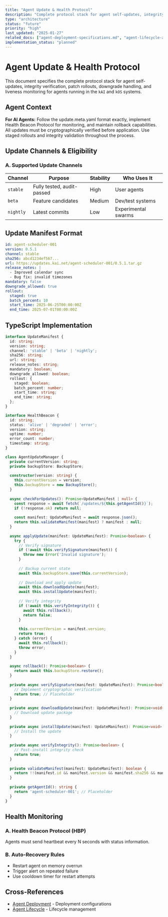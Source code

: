 ```yaml
---
title: "Agent Update & Health Protocol"
description: "Complete protocol stack for agent self-updates, integrity verification, patch rollouts, and liveness monitoring"
type: "architecture"
status: "future"
priority: "high"
last_updated: "2025-01-27"
related_docs: ["agent-deployment-specifications.md", "agent-lifecycle-and-execution.md"]
implementation_status: "planned"
---
```


# Agent Update & Health Protocol

This document specifies the complete protocol stack for agent self-updates, integrity verification, patch rollouts, downgrade handling, and liveness monitoring for agents running in the `kAI` and `kOS` systems.

## Agent Context
**For AI Agents:** Follow the update.meta.yaml format exactly, implement Health Beacon Protocol for monitoring, and maintain rollback capabilities. All updates must be cryptographically verified before application. Use staged rollouts and integrity validation throughout the process.

## Update Channels & Eligibility

### A. Supported Update Channels

| Channel     | Purpose                         | Stability   | Who Uses It       |
|-------------|----------------------------------|-------------|-------------------|
| `stable`    | Fully tested, audit-passed      | High        | User agents       |
| `beta`      | Feature candidates               | Medium      | Dev/test systems  |
| `nightly`   | Latest commits                   | Low         | Experimental swarms |

## Update Manifest Format

```yaml
id: agent-scheduler-001
version: 0.5.1
channel: stable
sha256: abcd1234ef567...
url: https://updates.kai.net/agent-scheduler-001/0.5.1.tar.gz
release_notes: |
  - Improved calendar sync
  - Bug fix: invalid timezones
mandatory: false
downgrade_allowed: true
rollout:
  staged: true
  batch_percent: 10
  start_time: 2025-06-25T00:00:00Z
  end_time: 2025-07-01T00:00:00Z
```

## TypeScript Implementation

```typescript
interface UpdateManifest {
  id: string;
  version: string;
  channel: 'stable' | 'beta' | 'nightly';
  sha256: string;
  url: string;
  release_notes: string;
  mandatory: boolean;
  downgrade_allowed: boolean;
  rollout: {
    staged: boolean;
    batch_percent: number;
    start_time: string;
    end_time: string;
  };
}

interface HealthBeacon {
  id: string;
  status: 'alive' | 'degraded' | 'error';
  version: string;
  uptime: number;
  error_count: number;
  timestamp: string;
}

class AgentUpdateManager {
  private currentVersion: string;
  private backupStore: BackupStore;
  
  constructor(version: string) {
    this.currentVersion = version;
    this.backupStore = new BackupStore();
  }
  
  async checkForUpdates(): Promise<UpdateManifest | null> {
    const response = await fetch(`/updates/${this.getAgentId()}`);
    if (!response.ok) return null;
    
    const manifest: UpdateManifest = await response.json();
    return this.validateManifest(manifest) ? manifest : null;
  }
  
  async applyUpdate(manifest: UpdateManifest): Promise<boolean> {
    try {
      // Verify signature
      if (!await this.verifySignature(manifest)) {
        throw new Error('Invalid signature');
      }
      
      // Backup current state
      await this.backupStore.save(this.currentVersion);
      
      // Download and apply update
      await this.downloadUpdate(manifest);
      await this.installUpdate(manifest);
      
      // Verify integrity
      if (!await this.verifyIntegrity()) {
        await this.rollback();
        return false;
      }
      
      this.currentVersion = manifest.version;
      return true;
    } catch (error) {
      await this.rollback();
      throw error;
    }
  }
  
  async rollback(): Promise<boolean> {
    return await this.backupStore.restore();
  }
  
  private async verifySignature(manifest: UpdateManifest): Promise<boolean> {
    // Implement cryptographic verification
    return true; // Placeholder
  }
  
  private async downloadUpdate(manifest: UpdateManifest): Promise<void> {
    // Download update package
  }
  
  private async installUpdate(manifest: UpdateManifest): Promise<void> {
    // Install the update
  }
  
  private async verifyIntegrity(): Promise<boolean> {
    // Post-install integrity check
    return true;
  }
  
  private validateManifest(manifest: UpdateManifest): boolean {
    return !!(manifest.id && manifest.version && manifest.sha256 && manifest.url);
  }
  
  private getAgentId(): string {
    return 'agent-scheduler-001'; // Placeholder
  }
}
```

## Health Monitoring

### A. Health Beacon Protocol (HBP)
Agents must send heartbeat every N seconds with status information.

### B. Auto-Recovery Rules
- Restart agent on memory overrun
- Trigger alert on repeated failure
- Use cooldown timer for restart attempts

## Cross-References

- [Agent Deployment](agent-deployment-specifications.md) - Deployment configurations
- [Agent Lifecycle](agent-lifecycle-and-execution.md) - Lifecycle management 